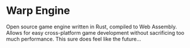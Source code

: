 # Warp Engine

Open source game engine written in Rust, compiled to Web Assembly. Allows for easy cross-platform game development without sacrificing too much performance. This sure does feel like the future...
